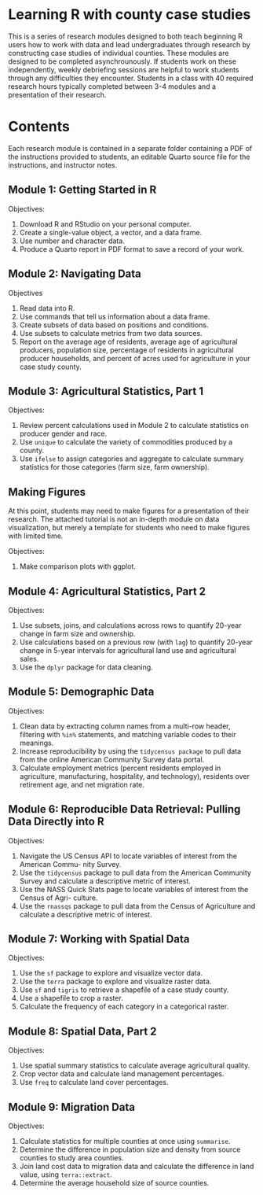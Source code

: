 # Learning R with county case studies
This is a series of research modules designed to both teach beginning R users how to work with data and lead undergraduates through research by constructing case studies of individual counties. These modules are designed to be completed asynchrounously. If students work on these independently, weekly debriefing sessions are helpful to work students through any difficulties they encounter. Students in a class with 40 required research hours typically completed between 3-4 modules and a presentation of their research.

# Contents
Each research module is contained in a separate folder containing a PDF of the instructions provided to students, an editable Quarto source file for the instructions, and instructor notes.

## Module 1: Getting Started in R

Objectives:
1. Download R and RStudio on your personal computer.
2. Create a single-value object, a vector, and a data frame.
3. Use number and character data.
4. Produce a Quarto report in PDF format to save a record of your work.

## Module 2: Navigating Data

Objectives
1. Read data into R.
2. Use commands that tell us information about a data frame.
3. Create subsets of data based on positions and conditions.
4. Use subsets to calculate metrics from two data sources.
5. Report on the average age of residents, average age of agricultural producers, population
size, percentage of residents in agricultural producer households, and percent of acres
used for agriculture in your case study county.

## Module 3: Agricultural Statistics, Part 1

Objectives:
1. Review percent calculations used in Module 2 to calculate statistics on producer gender
and race.
2. Use `unique` to calculate the variety of commodities produced by a county.
3. Use `ifelse` to assign categories and aggregate to calculate summary statistics for those
categories (farm size, farm ownership).

## Making Figures

At this point, students may need to make figures for a presentation of their research. The attached tutorial is not an in-depth module on data visualization, 
but merely a template for students who need to make figures with limited time.

Objectives:
1. Make comparison plots with ggplot.

## Module 4: Agricultural Statistics, Part 2

Objectives:
1. Use subsets, joins, and calculations across rows to quantify 20-year change in farm size
and ownership.
2. Use calculations based on a previous row (with `lag`) to quantify 20-year change in 5-year
intervals for agricultural land use and agricultural sales.
3. Use the `dplyr` package for data cleaning.

## Module 5: Demographic Data

Objectives:
1. Clean data by extracting column names from a multi-row header, filtering with `%in%`
statements, and matching variable codes to their meanings.
2. Increase reproducibility by using the `tidycensus package` to pull data from the online
American Community Survey data portal.
3. Calculate employment metrics (percent residents employed in agriculture, manufacturing,
hospitality, and technology), residents over retirement age, and net migration rate.

## Module 6: Reproducible Data Retrieval: Pulling Data Directly into R

Objectives:
1. Navigate the US Census API to locate variables of interest from the American Commu-
nity Survey.
2. Use the `tidycensus` package to pull data from the American Community Survey and
calculate a descriptive metric of interest.
3. Use the NASS Quick Stats page to locate variables of interest from the Census of Agri-
culture.
4. Use the `rnassqs` package to pull data from the Census of Agriculture and calculate a
descriptive metric of interest.

## Module 7: Working with Spatial Data

Objectives:
1. Use the `sf` package to explore and visualize vector data.
2. Use the `terra` package to explore and visualize raster data.
3. Use `sf` and `tigris` to retrieve a shapefile of a case study county.
4. Use a shapefile to crop a raster.
5. Calculate the frequency of each category in a categorical raster.

## Module 8: Spatial Data, Part 2

Objectives:
1. Use spatial summary statistics to calculate average agricultural quality.
2. Crop vector data and calculate land management percentages.
3. Use `freq` to calculate land cover percentages.

## Module 9: Migration Data

Objectives:
1. Calculate statistics for multiple counties at once using `summarise`.
2. Determine the difference in population size and density from source counties to study
area counties.
3. Join land cost data to migration data and calculate the difference in land value, using
`terra::extract`.
4. Determine the average household size of source counties.
